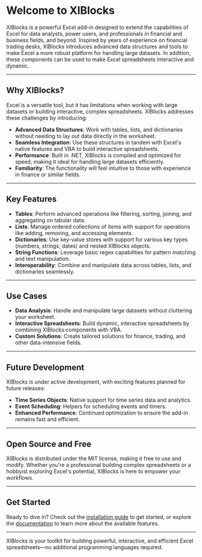 # Welcome to XlBlocks

XlBlocks is a powerful Excel add-in designed to extend the capabilities of Excel for data analysts, power users, and professionals in financial and business fields, and beyond. Inspired by years of experience on financial trading desks, XlBlocks introduces advanced data structures and tools to make Excel a more robust platform for handling large datasets. In addition, these components can be used to make Excel spreadsheets interactive and dynamic.

---

## Why XlBlocks?

Excel is a versatile tool, but it has limitations when working with large datasets or building interactive, complex spreadsheets. XlBlocks addresses these challenges by introducing:

- **Advanced Data Structures**: Work with tables, lists, and dictionaries without needing to lay out data directly in the worksheet.
- **Seamless Integration**: Use these structures in tandem with Excel's native features and VBA to build interactive spreadsheets.
- **Performance**: Built in .NET, XlBlocks is compiled and optimized for speed, making it ideal for handling large datasets efficiently.
- **Familiarity**: The functionality will feel intuitive to those with experience in finance or similar fields.

---

## Key Features

- **Tables**: Perform advanced operations like filtering, sorting, joining, and aggregating on tabular data.
- **Lists**: Manage ordered collections of items with support for operations like adding, removing, and accessing elements.
- **Dictionaries**: Use key-value stores with support for various key types (numbers, strings, dates) and nested XlBlocks objects.
- **String Functions**: Leverage basic regex capabilities for pattern matching and text manipulation.
- **Interoperability**: Combine and manipulate data across tables, lists, and dictionaries seamlessly.

---

## Use Cases

- **Data Analysis**: Handle and manipulate large datasets without cluttering your worksheet.
- **Interactive Spreadsheets**: Build dynamic, interactive spreadsheets by combining XlBlocks components with VBA.
- **Custom Solutions**: Create tailored solutions for finance, trading, and other data-intensive fields.

---

## Future Development

XlBlocks is under active development, with exciting features planned for future releases:

- **Time Series Objects**: Native support for time series data and analytics.
- **Event Scheduling**: Helpers for scheduling events and timers.
- **Enhanced Performance**: Continued optimization to ensure the add-in remains fast and efficient.

---

## Open Source and Free

XlBlocks is distributed under the MIT license, making it free to use and modify. Whether you're a professional building complex spreadsheets or a hobbyist exploring Excel's potential, XlBlocks is here to empower your workflows.

---

## Get Started

Ready to dive in? Check out the [installation guide](install.md) to get started, or explore the [documentation](excel/table.md) to learn more about the available features.

---

XlBlocks is your toolkit for building powerful, interactive, and efficient Excel spreadsheets&mdash;no additional programming languages required.
